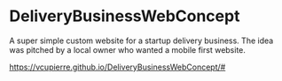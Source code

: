 # DeliveryBusinessWebConcept
A super simple custom website for a startup delivery business. The idea was pitched by a local owner who wanted a mobile first website.

https://vcupierre.github.io/DeliveryBusinessWebConcept/#
